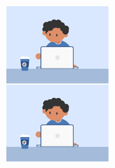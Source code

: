 
<div float="left">
  <div>
    <img src="https://github.com/Akshaytomar893/Akshaytomar893/blob/main/typing_animmation.gif" width="270"  />
  </div>
   <div>
    <img src="https://github.com/Akshaytomar893/Akshaytomar893/blob/main/typing_animmation.gif" width="270"  />

  </div>
</div>
